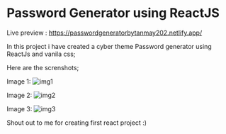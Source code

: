 # Password Generator using ReactJS
Live preview : https://passwordgeneratorbytanmay202.netlify.app/


In this project i have created a cyber theme Password generator using ReactJs and vanila css;

Here are the screnshots;

Image 1:
![img1](https://github.com/user-attachments/assets/6d72e36f-c3fe-4539-8e88-45110b78375f)


Image 2:
![img2](https://github.com/user-attachments/assets/29b421ad-5352-4317-9182-2510478bd1c4)


Image 3:
![img3](https://github.com/user-attachments/assets/20c10f52-91e4-4042-b4e8-cd40c4e4245a)


Shout out to me for creating first react project :)
